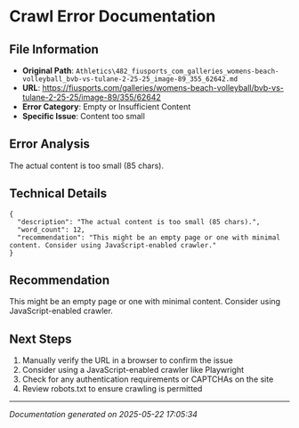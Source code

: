 # Crawl Error Documentation

## File Information
- **Original Path**: `Athletics\482_fiusports_com_galleries_womens-beach-volleyball_bvb-vs-tulane-2-25-25_image-89_355_62642.md`
- **URL**: https://fiusports.com/galleries/womens-beach-volleyball/bvb-vs-tulane-2-25-25/image-89/355/62642
- **Error Category**: Empty or Insufficient Content
- **Specific Issue**: Content too small

## Error Analysis
The actual content is too small (85 chars).

## Technical Details
```
{
  "description": "The actual content is too small (85 chars).",
  "word_count": 12,
  "recommendation": "This might be an empty page or one with minimal content. Consider using JavaScript-enabled crawler."
}
```

## Recommendation
This might be an empty page or one with minimal content. Consider using JavaScript-enabled crawler.

## Next Steps
1. Manually verify the URL in a browser to confirm the issue
2. Consider using a JavaScript-enabled crawler like Playwright
3. Check for any authentication requirements or CAPTCHAs on the site
4. Review robots.txt to ensure crawling is permitted

---
*Documentation generated on 2025-05-22 17:05:34*

